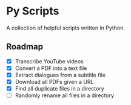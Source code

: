 # Py Scripts

A collection of helpful scripts written in Python.

## Roadmap

- [X] Transcribe YouTube videos
- [X] Convert a PDF into a text file
- [X] Extract dialogues from a subtitle file
- [X] Download all PDFs given a URL
- [X] Find all duplicate files in a directory
- [ ] Randomly rename all files in a directory
